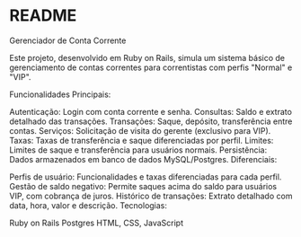 # README

Gerenciador de Conta Corrente

Este projeto, desenvolvido em Ruby on Rails, simula um sistema básico de gerenciamento de contas correntes para correntistas com perfis "Normal" e "VIP".

Funcionalidades Principais:

Autenticação: Login com conta corrente e senha.
Consultas: Saldo e extrato detalhado das transações.
Transações: Saque, depósito, transferência entre contas.
Serviços: Solicitação de visita do gerente (exclusivo para VIP).
Taxas: Taxas de transferência e saque diferenciadas por perfil.
Limites: Limites de saque e transferência para usuários normais.
Persistência: Dados armazenados em banco de dados MySQL/Postgres.
Diferenciais:

Perfis de usuário: Funcionalidades e taxas diferenciadas para cada perfil.
Gestão de saldo negativo: Permite saques acima do saldo para usuários VIP, com cobrança de juros.
Histórico de transações: Extrato detalhado com data, hora, valor e descrição.
Tecnologias:

Ruby on Rails
Postgres
HTML, CSS, JavaScript
